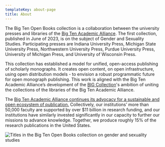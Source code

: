 ```yaml
---
templateKey: about-page
title: About
---
```

The Big Ten Open Books collection is a collaboration between the university presses and libraries of the [Big Ten Academic Alliance](https://btaa.org). The first collection, published in June of 2023, is on the subject of Gender and Sexuality Studies. Participating presses are Indiana University Press, Michigan State University Press, Northwestern University Press, Purdue University Press, University of Michigan Press, and University of Wisconsin Press.

This collection has established a model for unified, open-access publishing of scholarly monographs. It creates open content, on open infrastructure, using open distribution models - to envision a robust programmatic future for open monograph publishing. This work is aligned with the Big Ten Academic Alliance’s development of the [BIG Collection](https://btaa.org/library/big-collection/the-big-collection-introduction)'s ambition of uniting the collections of the libraries of the Big Ten Academic Alliance.

The [Big Ten Academic Alliance continues its advocacy for a sustainable and open ecosystem of publication.](https://btaa.org/about/news-and-publications/news/2019/06/10/sustaining-values-and-scholarship-a-statement-by-the-provosts-of-the-big-ten-academic-alliance) Collectively, our institutions’ more than 50,000 faculty are supported by over $11 billion in research funding, and our institutions have similarly invested significantly in our capacity to further our missions to advance knowledge. Together, we produce roughly 15% of the research publications in the United States.

![](assets/big-ten-sample-books.png "Titles in the Big Ten Open Books collection on gender and sexuality studies")
